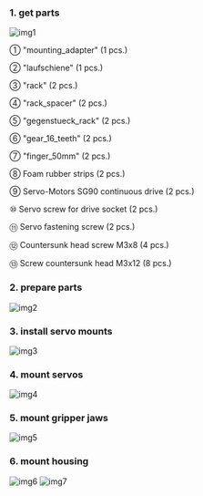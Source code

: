 ### 1. get parts
![img1](images/img1.png)




① "mounting_adapter" (1 pcs.)

② "laufschiene" (1 pcs.)

③ "rack" (2 pcs.)

④ "rack_spacer" (2 pcs.)

⑤ "gegenstueck_rack" (2 pcs.)

⑥ "gear_16_teeth" (2 pcs.)

⑦ "finger_50mm" (2 pcs.)

⑧ Foam rubber strips (2 pcs.)

⑨ Servo-Motors SG90 continuous drive (2 pcs.)

⑩  Servo screw for drive socket (2 pcs.)

⑪ Servo fastening screw (2 pcs.)

⑫ Countersunk head screw M3x8 (4 pcs.)

⑬ Screw countersunk head M3x12 (8 pcs.)





### 2. prepare parts
![img2](images/img2.png)

### 3. install servo mounts
![img3](images/img3.png)

### 4. mount servos
![img4](images/img4.png)

### 5. mount gripper jaws
![img5](images/img5.png)

### 6. mount housing
![img6](images/img6.png)
![img7](images/img7.png)
